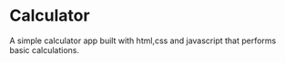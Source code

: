 # Calculator
A simple calculator app built with html,css and javascript that performs basic calculations.
